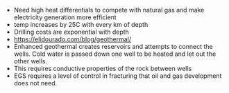 * Need high heat differentials to compete with natural gas and make electricity generation more efficient
* temp increases by 25C with every km of depth
* Drilling costs are exponential with depth
* https://elidourado.com/blog/geothermal/
* Enhanced geothermal creates reservoirs and attempts to connect the wells. Cold water is passed down one well to be
  heated and let out the other wells.
* This requires conductive properties of the rock between wells
* EGS requires a level of control in fracturing that oil and gas development does not need.
  
